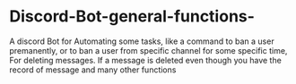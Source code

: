 # Discord-Bot-general-functions-
A discord Bot for Automating some tasks, like a command to ban a user premanently, or to ban a user from specific channel for some specific time, For deleting messages. If a message is deleted even though you have the record of message and many other functions
